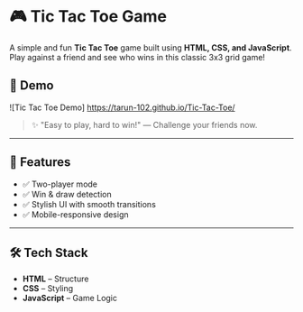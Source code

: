 # 🎮 Tic Tac Toe Game

A simple and fun **Tic Tac Toe** game built using **HTML, CSS, and JavaScript**. Play against a friend and see who wins in this classic 3x3 grid game!

## 📸 Demo

![Tic Tac Toe Demo]   https://tarun-102.github.io/Tic-Tac-Toe/

> ✨ "Easy to play, hard to win!" — Challenge your friends now.

---

## 🚀 Features

- ✅ Two-player mode
- ✅ Win & draw detection
- ✅ Stylish UI with smooth transitions
- ✅ Mobile-responsive design

---

## 🛠️ Tech Stack

- **HTML** – Structure
- **CSS** – Styling
- **JavaScript** – Game Logic



